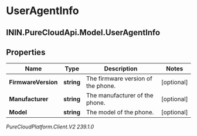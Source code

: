 # UserAgentInfo

## ININ.PureCloudApi.Model.UserAgentInfo

## Properties

|Name | Type | Description | Notes|
|------------ | ------------- | ------------- | -------------|
| **FirmwareVersion** | **string** | The firmware version of the phone. | [optional] |
| **Manufacturer** | **string** | The manufacturer of the phone. | [optional] |
| **Model** | **string** | The model of the phone. | [optional] |



_PureCloudPlatform.Client.V2 239.1.0_
